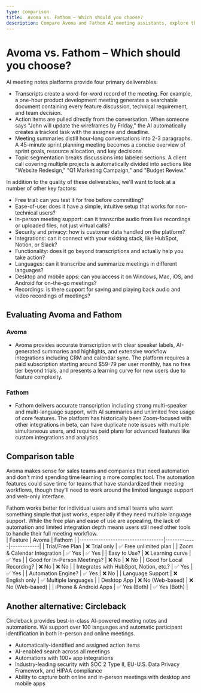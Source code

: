 ```yaml
---
type: comparison
title:  Avoma vs. Fathom – Which should you choose?
description: Compare Avoma and Fathom AI meeting assistants, explore their key features, pricing, and discover why Circleback might be a better alternative for your needs.
---
```


# Avoma vs. Fathom – Which should you choose?  
AI meeting notes platforms provide four primary deliverables:  
  
* Transcripts create a word-for-word record of the meeting. For example, a one-hour product development meeting generates a searchable document containing every feature discussion, technical requirement, and team decision.  
* Action items are pulled directly from the conversation. When someone says "John will update the wireframes by Friday," the AI automatically creates a tracked task with the assignee and deadline.  
* Meeting summaries distill hour-long conversations into 2-3 paragraphs. A 45-minute sprint planning meeting becomes a concise overview of sprint goals, resource allocation, and key decisions.  
* Topic segmentation breaks discussions into labeled sections. A client call covering multiple projects is automatically divided into sections like "Website Redesign," "Q1 Marketing Campaign," and "Budget Review."  
  
In addition to the quality of these deliverables, we'll want to look at a number of other key factors:  
  
* Free trial: can you test it for free before committing?  
* Ease-of-use: does it have a simple, intuitive setup that works for non-technical users?  
* In-person meeting support: can it transcribe audio from live recordings or uploaded files, not just virtual calls?  
* Security and privacy: how is customer data handled on the platform?  
* Integrations: can it connect with your existing stack, like HubSpot, Notion, or Slack?  
* Functionality: does it go beyond transcriptions and actually help you take action?  
* Languages: can it transcribe and summarize meetings in different languages?  
* Desktop and mobile apps: can you access it on Windows, Mac, iOS, and Android for on-the-go meetings?  
* Recordings: is there support for saving and playing back audio and video recordings of meetings?    
## Evaluating Avoma and Fathom  
### Avoma
* Avoma provides accurate transcription with clear speaker labels, AI-generated summaries and highlights, and extensive workflow integrations including CRM and calendar sync. The platform requires a paid subscription starting around $59-79 per user monthly, has no free tier beyond trials, and presents a learning curve for new users due to feature complexity.

### Fathom
* Fathom delivers accurate transcription including strong multi-speaker and multi-language support, with AI summaries and unlimited free usage of core features. The platform has historically been Zoom-focused with other integrations in beta, can have duplicate note issues with multiple simultaneous users, and requires paid plans for advanced features like custom integrations and analytics.  
## Comparison table    
Avoma makes sense for sales teams and companies that need automation and don't mind spending time learning a more complex tool. The automation features could save time for teams that have standardized their meeting workflows, though they'll need to work around the limited language support and web-only interface.

Fathom works better for individual users and small teams who want something simple that just works, especially if they need multiple language support. While the free plan and ease of use are appealing, the lack of automation and limited integration depth means users still need other tools to handle their full meeting workflow.  
| Feature                           | Avoma       | Fathom     |
|-----------------------------------|-------------|------------|
| Trial/Free Plan                   | ❌ Trial only | ✅ Free unlimited plan |
| Zoom & Calendar Integration        | ✅ Yes       | ✅ Yes      |
| Easy to Use?                       | ❌ Learning curve | ✅ Yes   |
| Good for In-Person Meetings?       | ❌ No        | ❌ No      |
| Good for Local Recording?          | ❌ No        | ❌ No      |
| Integrates with HubSpot, Notion, etc.? | ✅ Yes    | ✅ Yes     |
| Automation Engine?                 | ✅ Yes       | ❌ No      |
| Language Support                   | ❌ English only | ✅ Multiple languages |
| Desktop App                       | ❌ No (Web-based) | ❌ No (Web-based) |
| iPhone & Android Apps              | ✅ Yes (Both) | ✅ Yes (Both) |  
## Another alternative: Circleback  
Circleback provides best-in-class AI-powered meeting notes and automations. We support over 100 languages and automatic participant identification in both in-person and online meetings.  
  
* Automatically-identified and assigned action items  
* AI-enabled search across all meetings  
* Automations with 100+ app integrations  
* Industry-leading security with SOC 2 Type II, EU-U.S. Data Privacy Framework, and HIPAA compliance  
* Ability to capture both online and in-person meetings with desktop and mobile apps  